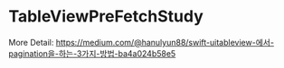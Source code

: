# TableViewPreFetchStudy

More Detail: https://medium.com/@hanulyun88/swift-uitableview-에서-pagination을-하는-3가지-방법-ba4a024b58e5
